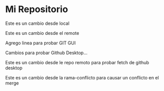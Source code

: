 # Mi Repositorio

Este es un cambio desde local

Este es un cambio desde el remote

Agrego linea para probar GIT GUI

Cambios para probar Github Desktop...

Este es un cambio desde le repo remoto para probar fetch de github desktop

Este es un cambio desde la rama-conflicto para causar un conflicto en el merge
